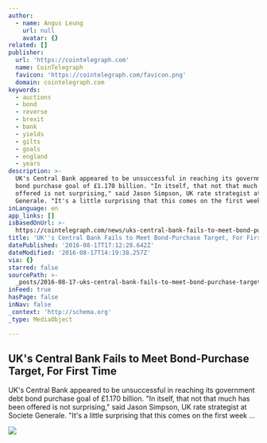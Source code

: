 ```yaml
---
author:
  - name: Angus Leung
    url: null
    avatar: {}
related: []
publisher:
  url: 'https://cointelegraph.com'
  name: CoinTelegraph
  favicon: 'https://cointelegraph.com/favicon.png'
  domain: cointelegraph.com
keywords:
  - auctions
  - bond
  - reverse
  - brexit
  - bank
  - yields
  - gilts
  - goals
  - england
  - years
description: >-
  UK's Central Bank appeared to be unsuccessful in reaching its government debt
  bond purchase goal of £1.170 billion. "In itself, that not that much has been
  offered is not surprising," said Jason Simpson, UK rate strategist at Societe
  Generale. "It's a little surprising that this comes on the first week ...
inLanguage: en
app_links: []
isBasedOnUrl: >-
  https://cointelegraph.com/news/uks-central-bank-fails-to-meet-bond-purchase-target-for-first-time
title: 'UK''s Central Bank Fails to Meet Bond-Purchase Target, For First Time'
datePublished: '2016-08-17T17:12:28.642Z'
dateModified: '2016-08-17T14:19:38.257Z'
via: {}
starred: false
sourcePath: >-
  _posts/2016-08-17-uks-central-bank-fails-to-meet-bond-purchase-target-for-fi.md
inFeed: true
hasPage: false
inNav: false
_context: 'http://schema.org'
_type: MediaObject

---
```

<article style=""><h1>UK's Central Bank Fails to Meet Bond-Purchase Target, For First Time</h1><p>UK's Central Bank appeared to be unsuccessful in reaching its government debt bond purchase goal of £1.170 billion. "In itself, that not that much has been offered is not surprising," said Jason Simpson, UK rate strategist at Societe Generale. "It's a little surprising that this comes on the first week ...</p><img src="https://cointelegraph.com/images/725_Ly9jb2ludGVsZWdyYXBoLmNvbS9zdG9yYWdlL3VwbG9hZHMvdmlldy83N2M4MjA5NWFjZjI5YmE0OWViNmVmMmM1NmJiMzE4YS5qcGc=.jpg" /></article>